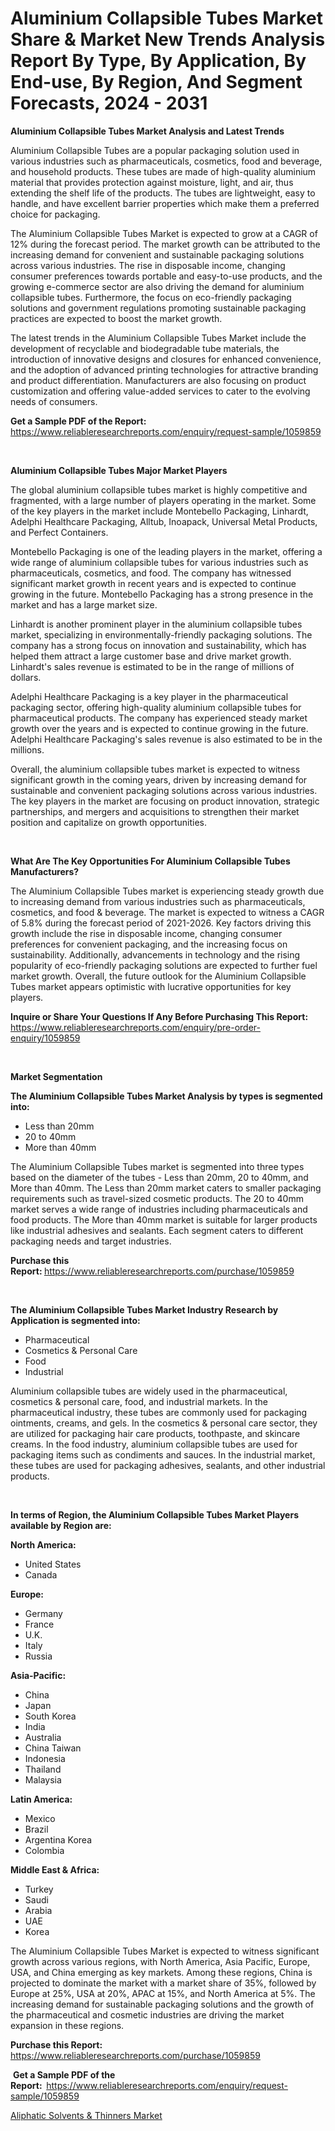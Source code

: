 <p><h1>Aluminium Collapsible Tubes Market Share & Market New Trends Analysis Report By Type, By Application, By End-use, By Region, And Segment Forecasts, 2024 - 2031</h1></p><p><strong>Aluminium Collapsible Tubes Market Analysis and Latest Trends</strong></p>
<p><p>Aluminium Collapsible Tubes are a popular packaging solution used in various industries such as pharmaceuticals, cosmetics, food and beverage, and household products. These tubes are made of high-quality aluminium material that provides protection against moisture, light, and air, thus extending the shelf life of the products. The tubes are lightweight, easy to handle, and have excellent barrier properties which make them a preferred choice for packaging.</p><p>The Aluminium Collapsible Tubes Market is expected to grow at a CAGR of 12% during the forecast period. The market growth can be attributed to the increasing demand for convenient and sustainable packaging solutions across various industries. The rise in disposable income, changing consumer preferences towards portable and easy-to-use products, and the growing e-commerce sector are also driving the demand for aluminium collapsible tubes. Furthermore, the focus on eco-friendly packaging solutions and government regulations promoting sustainable packaging practices are expected to boost the market growth.</p><p>The latest trends in the Aluminium Collapsible Tubes Market include the development of recyclable and biodegradable tube materials, the introduction of innovative designs and closures for enhanced convenience, and the adoption of advanced printing technologies for attractive branding and product differentiation. Manufacturers are also focusing on product customization and offering value-added services to cater to the evolving needs of consumers.</p></p>
<p><strong>Get a Sample PDF of the Report:&nbsp;</strong> <a href="https://www.reliableresearchreports.com/enquiry/request-sample/1059859">https://www.reliableresearchreports.com/enquiry/request-sample/1059859</a></p>
<p>&nbsp;</p>
<p><strong>Aluminium Collapsible Tubes Major Market Players</strong></p>
<p><p>The global aluminium collapsible tubes market is highly competitive and fragmented, with a large number of players operating in the market. Some of the key players in the market include Montebello Packaging, Linhardt, Adelphi Healthcare Packaging, Alltub, Inoapack, Universal Metal Products, and Perfect Containers.</p><p>Montebello Packaging is one of the leading players in the market, offering a wide range of aluminium collapsible tubes for various industries such as pharmaceuticals, cosmetics, and food. The company has witnessed significant market growth in recent years and is expected to continue growing in the future. Montebello Packaging has a strong presence in the market and has a large market size.</p><p>Linhardt is another prominent player in the aluminium collapsible tubes market, specializing in environmentally-friendly packaging solutions. The company has a strong focus on innovation and sustainability, which has helped them attract a large customer base and drive market growth. Linhardt's sales revenue is estimated to be in the range of millions of dollars.</p><p>Adelphi Healthcare Packaging is a key player in the pharmaceutical packaging sector, offering high-quality aluminium collapsible tubes for pharmaceutical products. The company has experienced steady market growth over the years and is expected to continue growing in the future. Adelphi Healthcare Packaging's sales revenue is also estimated to be in the millions.</p><p>Overall, the aluminium collapsible tubes market is expected to witness significant growth in the coming years, driven by increasing demand for sustainable and convenient packaging solutions across various industries. The key players in the market are focusing on product innovation, strategic partnerships, and mergers and acquisitions to strengthen their market position and capitalize on growth opportunities.</p></p>
<p>&nbsp;</p>
<p><strong>What Are The Key Opportunities For Aluminium Collapsible Tubes Manufacturers?</strong></p>
<p><p>The Aluminium Collapsible Tubes market is experiencing steady growth due to increasing demand from various industries such as pharmaceuticals, cosmetics, and food & beverage. The market is expected to witness a CAGR of 5.8% during the forecast period of 2021-2026. Key factors driving this growth include the rise in disposable income, changing consumer preferences for convenient packaging, and the increasing focus on sustainability. Additionally, advancements in technology and the rising popularity of eco-friendly packaging solutions are expected to further fuel market growth. Overall, the future outlook for the Aluminium Collapsible Tubes market appears optimistic with lucrative opportunities for key players.</p></p>
<p><strong>Inquire or Share Your Questions If Any Before Purchasing This Report:</strong> <a href="https://www.reliableresearchreports.com/enquiry/pre-order-enquiry/1059859">https://www.reliableresearchreports.com/enquiry/pre-order-enquiry/1059859</a></p>
<p>&nbsp;</p>
<p><strong>Market Segmentation</strong></p>
<p><strong>The Aluminium Collapsible Tubes Market Analysis by types is segmented into:</strong></p>
<p><ul><li>Less than 20mm</li><li>20 to 40mm</li><li>More than 40mm</li></ul></p>
<p><p>The Aluminium Collapsible Tubes market is segmented into three types based on the diameter of the tubes - Less than 20mm, 20 to 40mm, and More than 40mm. The Less than 20mm market caters to smaller packaging requirements such as travel-sized cosmetic products. The 20 to 40mm market serves a wide range of industries including pharmaceuticals and food products. The More than 40mm market is suitable for larger products like industrial adhesives and sealants. Each segment caters to different packaging needs and target industries.</p></p>
<p><strong>Purchase this Report:&nbsp;</strong><a href="https://www.reliableresearchreports.com/purchase/1059859">https://www.reliableresearchreports.com/purchase/1059859</a></p>
<p>&nbsp;</p>
<p><strong>The Aluminium Collapsible Tubes Market Industry Research by Application is segmented into:</strong></p>
<p><ul><li>Pharmaceutical</li><li>Cosmetics & Personal Care</li><li>Food</li><li>Industrial</li></ul></p>
<p><p>Aluminium collapsible tubes are widely used in the pharmaceutical, cosmetics & personal care, food, and industrial markets. In the pharmaceutical industry, these tubes are commonly used for packaging ointments, creams, and gels. In the cosmetics & personal care sector, they are utilized for packaging hair care products, toothpaste, and skincare creams. In the food industry, aluminium collapsible tubes are used for packaging items such as condiments and sauces. In the industrial market, these tubes are used for packaging adhesives, sealants, and other industrial products.</p></p>
<p>&nbsp;</p>
<p><strong>In terms of Region, the Aluminium Collapsible Tubes Market Players available by Region are:</strong></p>
<p>
    <p> <strong> North America: </strong>
        <ul>
            <li>United States</li>
            <li>Canada</li>
        </ul>
        </p> 
    <p> <strong> Europe: </strong>
        <ul>
            <li>Germany</li>
            <li>France</li>
            <li>U.K.</li>
            <li>Italy</li>
            <li>Russia</li>
        </ul>
        </p> 
    <p> <strong> Asia-Pacific: </strong>
        <ul>
            <li>China</li>
            <li>Japan</li>
            <li>South Korea</li>
            <li>India</li>
            <li>Australia</li>
            <li>China Taiwan</li>
            <li>Indonesia</li>
            <li>Thailand</li>
            <li>Malaysia</li>
        </ul>
        </p> 
    <p> <strong> Latin America: </strong>
        <ul>
            <li>Mexico</li>
            <li>Brazil</li>
            <li>Argentina Korea</li>
            <li>Colombia</li>
        </ul>
        </p> 
    <p> <strong> Middle East & Africa: </strong>
        <ul>
            <li>Turkey</li>
            <li>Saudi</li>
            <li>Arabia</li>
            <li>UAE</li>
            <li>Korea</li>
        </ul>
    </p>
    </p>
<p><p>The Aluminium Collapsible Tubes Market is expected to witness significant growth across various regions, with North America, Asia Pacific, Europe, USA, and China emerging as key markets. Among these regions, China is projected to dominate the market with a market share of 35%, followed by Europe at 25%, USA at 20%, APAC at 15%, and North America at 5%. The increasing demand for sustainable packaging solutions and the growth of the pharmaceutical and cosmetic industries are driving the market expansion in these regions.</p></p>
<p><strong>Purchase this Report: </strong><a href="https://www.reliableresearchreports.com/purchase/1059859">https://www.reliableresearchreports.com/purchase/1059859</a></p>
<p>&nbsp;<strong>Get a Sample PDF of the Report:&nbsp;&nbsp;</strong><a href="https://www.reliableresearchreports.com/enquiry/request-sample/1059859">https://www.reliableresearchreports.com/enquiry/request-sample/1059859</a></p>
<p><strong></strong></p>
<p><p><a href="https://github.com/gamblestampleyjenny50m5sl6/Market-Research-Report-List-1/blob/main/aliphatic-solvents-thinners-market.md">Aliphatic Solvents & Thinners Market</a></p></p>